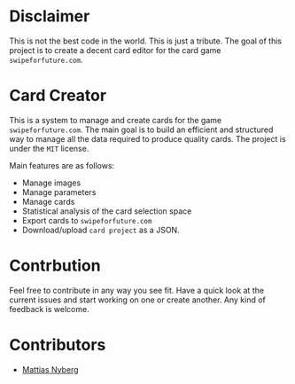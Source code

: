 # Disclaimer
This is not the best code in the world. This is just a tribute. The goal of this project is to create a decent card editor for the card game `swipeforfuture.com`.

# Card Creator
This is a system to manage and create cards for the game `swipeforfuture.com`. The main goal is to build an efficient and structured way to manage all the data required to produce quality cards. The project is under the `MIT` license.

Main features are as follows:
* Manage images
* Manage parameters
* Manage cards
* Statistical analysis of the card selection space
* Export cards to `swipeforfuture.com`
* Download/upload `card project` as a JSON.

# Contrbution
Feel free to contribute in any way you see fit. Have a quick look at the current issues and start working on one or create another. Any kind of feedback is welcome.

# Contributors
* [Mattias Nyberg](https://github.com/Muthaias)